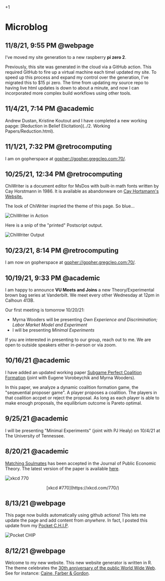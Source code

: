 +1 

# Microblog  

## 11/8/21, 9:55 PM @webpage

I’ve moved my site generation to a new raspberry **pi zero 2**.  

Previously, this site was generated in the cloud via a GitHub action. This required GitHub to fire up a virtual machine each timeI updated my site. To speed up this process and expand my control over the generation, I’ve migrated this to $15 pi zero. The time from updating my source repo to having live html updates is down to about a minute, and now I can incorporated more complex build workflows using other tools. 

## 11/4/21, 7:14 PM @academic

Andrew Dustan, Kristine Koutout and I have completed a new working papge: [Reduction in Belief Elicitation](../2. Working Papers/Reduction.html).

## 11/1/21, 7:32 PM @retrocomputing

I am on gopherspace at [gopher://gopher.gregcleo.com:70/](gopher://gopher.gregcleo.com:70/).

## 10/25/21, 12:34 PM @retrocomputing

ChiWriter is a document editor for MsDos with built-in math fonts written by Cay Horstmann in 1986. It is available as abandonware on [Cay Hortsmann's Website.](https://horstmann.com/ChiWriter/)

The look of ChiWriter inspried the theme of this page. So blue...

![ChiWriter in Action](../files/Images/chiwriter.png)

Here is a snip of the "printed" Postscript output.

![ChiWriter Output](../files/Images/chiwriteroutput.png)


## 10/23/21, 8:14 PM @retrocomputing

I am now on gopherspace at [gopher://gopher.gregcleo.com:70/](gopher://gopher.gregcleo.com:70/).

## 10/19/21, 9:33 PM @academic

I am happy to announce **VU Meets and Joins** a new Theory/Experimental brown bag series at Vanderbilt. We meet every other Wednesday at 12pm in Calhoun 413B.

Our first meeting is tomorrow 10/20/21:

- Myrna Wooders will be presenting *Own Experience and Discrimination; Labor Market Model and Experiment*
- I will be presenting *Minimal Experiments*

If you are interested in presenting to our group, reach out to me. We are open to outside speakers either in-person or via zoom.

## 10/16/21 @academic

I have added an updated working paper [Subgame Perfect Coalition Formation](https://gregcleo.com/2.%20Working%20Papers/SPGS.html) (joint with Eugene Vorobeychik and Myrna Wooders).

In this paper, we analyze a dynamic coalition formation game, the "seqeuential proposer game". A player proposes a coalition. The players in that coalition accpet or reject the proposal. As long as each player is able to make enough proposals, the equilibrium outcome is Pareto optimal.

## 9/25/21 @academic

I will be presenting "Minimal Experiments" (joint with PJ Healy) on 10/4/21 at The University of Tennessee.

## 8/20/21 @academic

[Matching Soulmates](https://gregcleo.com/1.%20Papers/MatchingSoulmates.html) has been accepted in the Journal of Public Economic Theory. The latest version of the paper is available [here](https://gregcleo.com/files/Papers/PUB_Matching-Soulmates.pdf).

![xkcd 770](https://imgs.xkcd.com/comics/all_the_girls.png)
<center>[xkcd #770](https://xkcd.com/770/)</center>

## 8/13/21 @webpage

This page now builds automatically using github actions! This lets me update the page and add content from *anywhere*. In fact, I posted this update from my [Pocket C.H.I.P](https://opensource.com/article/17/2/pocketchip-or-pi).

![Pocket CHIP](../files/Images/pocketchip.jpeg)

## 8/12/21 @webpage

Welcome to my new website. This new website generator is written in R. The theme celebrates the [30th anniversary of the public World Wide Web](https://en.wikipedia.org/wiki/History_of_the_World_Wide_Web#1991%E2%80%931995:_The_Web_goes_public,_early_growth). See for instance: [Caine, Farber & Gordon](http://cfg.com).